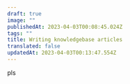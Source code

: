 ```yaml
---
draft: true
image: ""
publishedAt: 2023-04-03T00:08:45.024Z
tags: ""
title: Writing knowledgebase articles
translated: false
updatedAt: 2023-04-03T00:13:47.554Z
---
```


pls
